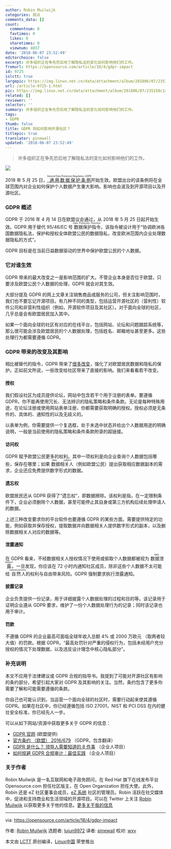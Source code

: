 ```yaml
---
author: Robin Muilwijk
categories: 观点
comments_data: []
count:
  commentnum: 0
  favtimes: 0
  likes: 0
  sharetimes: 0
  viewnum: 4037
date: '2018-06-07 23:52:49'
editorchoice: false
excerpt: 许多组织正在争先恐后地了解隐私法的变化如何影响他们的工作。
fromurl: https://opensource.com/article/18/4/gdpr-impact
id: 9725
islctt: true
largepic: https://img.linux.net.cn/data/attachment/album/201806/07/235158c1xuqmxx71xx75hm.jpg
url: /article-9725-1.html
pic: https://img.linux.net.cn/data/attachment/album/201806/07/235158c1xuqmxx71xx75hm.jpg.thumb.jpg
related: []
reviewer: ''
selector: ''
summary: 许多组织正在争先恐后地了解隐私法的变化如何影响他们的工作。
tags:
- GDPR
thumb: false
title: GDPR 将如何影响开源社区？
titlepic: true
translator: pinewall
updated: '2018-06-07 23:52:49'
---
```



> 
> 许多组织正在争先恐后地了解隐私法的变化如何影响他们的工作。
> 
> 
> 


![](/data/attachment/album/201806/07/235158c1xuqmxx71xx75hm.jpg)


2018 年 5 月 25 日，[<ruby> 通用数据保护条例 <rt>  General Data Protection Regulation, GDPR </rt></ruby>](https://www.eugdpr.org/eugdpr.org.html) 开始生效。欧盟出台的该条例将在全球范围内对企业如何保护个人数据产生重大影响。影响也会波及到开源项目以及开源社区。


### GDPR 概述


GDPR 于 2016 年 4 月 14 日在欧盟议会通过，从 2018 年 5 月 25 日起开始生效。GDPR 用于替代 95/46/EC 号<ruby> 数据保护指令 <rt>  Data Protection Directive </rt></ruby>，该指令被设计用于“协调欧洲各国数据隐私法，保护和授权全体欧盟公民的数据隐私，改变欧洲范围内企业处理数据隐私的方式”。


GDPR 目标是在当前日益数据驱动的世界中保护欧盟公民的个人数据。


### 它对谁生效


GDPR 带来的最大改变之一是影响范围的扩大。不管企业本身是否位于欧盟，只要涉及欧盟公民个人数据的处理，GDPR 就会对其生效。


大部分提及 GDPR 的网上文章关注销售商品或服务的公司，但关注影响范围时，我们也不要忘记开源项目。有几种不同的类型，包括运营开源社区的（营利性）软件公司和非营利性组织（例如，开源软件项目及其社区）。对于面向全球的社区，几乎总是会有欧盟居民加入其中。


如果一个面向全球的社区有对应的在线平台，包括网站、论坛和问题跟踪系统等，那么很可能会涉及欧盟居民的个人数据处理，包括姓名、邮箱地址甚至更多。这些处理行为都需要遵循 GDPR。


### GDPR 带来的改变及其影响


相比被替代的指令，GDPR 带来了[很多改变](https://www.eugdpr.org/key-changes.html)，强化了对欧盟居民数据和隐私的保护。正如前文所说，一些改变给社区带来了直接的影响。我们来看看若干改变。


#### 授权


我们假设社区为成员提供论坛，网站中包含若干个用于注册的表单。要遵循 GDPR，你不能再使用冗长、无法辨识的隐私策略和条件条款。无论是每种特殊用途，在论坛注册或使用网站表单注册，你都需要获取明确的授权。授权必须是无条件的、具体的、通知性的以及无歧义的。


以表单为例，你需要提供一个复选框，处于未选中状态并给出个人数据用途的明确说明，一般是当前使用的隐私策略和条件条款附录的超链接。


#### 访问权


GDPR 赋予欧盟公民更多的权利。其中一项权利是向企业查询个人数据包括哪些，保存在哪里；如果<ruby> 数据相关人 <rt>  data subject </rt></ruby>（例如欧盟公民）提出获取相应数据副本的需求，企业还应免费提供数字形式的数据。


#### 遗忘权


欧盟居民还从 GDPR 获得了“遗忘权”，即数据擦除。该权利是指，在一定限制条件下，企业必须删除个人数据，甚至可能停止其自身或第三方机构后续处理申请人的数据。


上述三种改变要求你的平台软件也要遵循 GDPR 的某些方面。需要提供特定的功能，例如获取并保存授权，提取数据并向数据相关人提供数字形式的副本，以及删除数据相关人对应的数据等。


#### 泄露通知


在 GDPR 看来，不经数据相关人授权情况下使用或偷取个人数据都被视为<ruby> 数据泄露 <rt>  data breach </rt></ruby>。一旦发现，你应该在 72 小时内通知社区成员，除非这些个人数据不太可能给<ruby> 自然人 <rt>  natural persons </rt></ruby>的权利与自由带来风险。GDPR 强制要求执行泄露通知。


#### 披露记录


企业负责提供一份记录，用于详细披露个人数据处理的过程和目的等。该记录用于证明企业遵从 GDPR 要求，维护了一份个人数据处理行为的记录；同时该记录也用于审计。


#### 罚款


不遵循 GDPR 的企业最高可面临全球年收入总额 4% 或 2000 万欧元 （取两者较大值）的罚款。根据 GDPR，“最高处罚针对严重的侵权行为，包括未经用户充分授权的情况下处理数据，以及违反设计理念中核心隐私部分”。


### 补充说明


本文不应用于法律建议或 GDPR 合规的指导书。我提到了可能对开源社区有影响的条约部分，希望引起大家对 GDPR 及其影响的关注。当然，条约包含了更多你需要了解和可能需要遵循的条款。


你自己也可能认识到，当运营一个面向全球的社区时，需要行动起来使其遵循 GDPR。如果在社区中，你已经遵循包括 ISO 27001，NIST 和 PCI DSS 在内的健壮安全标准，你已经先人一步。


可以从如下网站/资源中获取更多关于 GDPR 的信息：


* [GDPR 官网](https://www.eugdpr.org/eugdpr.org.html) (欧盟提供)
* [官方条约 （欧盟） 2016/679](http://eur-lex.europa.eu/legal-content/EN/TXT/?qid=1520531479111&uri=CELEX:32016R0679) （GDPR，包含翻译）
* [GDPR 是什么？ 领导人需要知道的 8 件事](https://enterprisersproject.com/article/2018/4/what-gdpr-8-things-leaders-should-know) （企业人项目）
* [如何规避 GDPR 合规审计：最佳实践](https://enterprisersproject.com/article/2017/9/avoiding-gdpr-compliance-audit-best-practices) （企业人项目）


### 关于作者


Robin Muilwijk 是一名互联网和电子政务顾问，在 Red Hat 旗下在线发布平台 Opensource.com 担任社区版主，在 Open Organization 担任大使。此外，Robin 还是 eZ 社区董事会成员，[eZ 系统](http://ez.no) 社区的管理员。Robin 活跃在社交媒体中，促进和支持商业和生活领域的开源项目。可以在 Twitter 上关注 [Robin Muilwijk](https://opensource.com/users/robinmuilwijk) 以获取更多关于他的信息。[更多关于我的信息](https://opensource.com/users/robinmuilwijk)




---


via: <https://opensource.com/article/18/4/gdpr-impact>


作者: [Robin Muilwijk](https://opensource.com/users/robinmuilwijk) 选题者: [lujun9972](https://github.com/lujun9972) 译者: [pinewall](https://github.com/pinewall) 校对: [wxy](https://github.com/wxy)


本文由 [LCTT](https://github.com/LCTT/TranslateProject) 原创编译，[Linux中国](https://linux.cn/) 荣誉推出